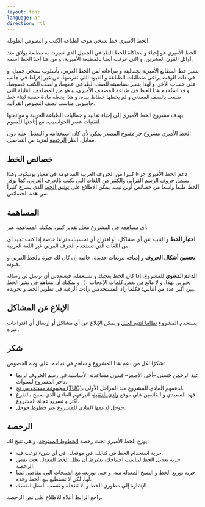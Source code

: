 ```yaml
---
layout: font
language: ar
direction: rtl
---
```


الخط الأميري خط نسخي موجه لطباعة الكتب و النصوص الطويلة.

الخط الأميري هو إحياء و محاكاة للخط الطباعي الجميل الذي تميزت به مطبعة بولاق منذ أوائل القرن العشرين، و التي عرفت أيضا بالمطبعة الأميرية، و من هنا أخذ الخط اسمه.

يتميز خط المطابع الأميرية بجماليته و مراعاته لفن الخط العربي، بأسلوب نسخي جميل، و في ذات الوقت يراعى متطلبات الطباعة و القيود التي تفرضها، من غير إفراط في جانب على حساب الآخر. و لهذا يتميز بمناسبته للصف الطباعي عموما، و لصف الكتب خصوصا. و قد استُخدِم هذا الخط في طباعة المصحف الأميري، و هو من المصاحف القليلة التي طبعت بالصف المعدني و لم يخطها خطاط بيده، و هذا يجعله مادة خصبة لبناء خط حاسوبي مناسب لصف النصوص القرآنية.

يهدف مشروع الخط الأميري إلى إحياء تقاليد و جماليات الطباعة العربية و موائمتها لتقنيات عصر الحواسيب، مع إتاحتها للعموم.

الخط الأميري مشروع حر مفتوح المصدر يمكن لأي كان استخدامه و التعديل عليه دون مقابل، انظر [الرخصة](#الرخصة) لمزيد من التفاصيل.

## خصائص الخط
دعم الخط الأميري جزءا كبيرا من الحروف العربية المدعومة في معيار يونيكود، وهذا يشمل حروف الرسم القرآني والكثير من اللغات التي تكتب بالحرف العربي، كما يوفر الخط طيفا واسعا من خصائص أوبن تيب. يمكن الاطلاع على [توثيق الخط](./documentation/Documentation-Arabic.html) الذي يشرح كثيرا من هذه الخصائص.

## المساهمة
أي مساهمة في المشروع محل تقدير كبير، يمكنك المساهمة عبر:

**اختبار الخط** و التنبيه عن أي مشاكل، أو اقتراح أي تحسينات تراها خاصة إذا كنت تجيد أي من اللغات التي تستخدم الحرف العربي غير اللغة العربية.

**تحسين أشكال الحروف** و إضافة تنويعات جديدة، خاصة إن كان لك خبرة بالخط العربي و فنونه.

**الدعم المعنوي** للمشروع، إذا كان الخط يعجبك و تستعمله، فيسعدني أن ترسل لي رسالة تخبرني بهذا، و لا مانع من بعض كلمات الإعجاب `:)`. و يمكنك أن تساهم في نشر الخط بين أكبر عدد من الناس؛ فكلما زاد المستخدمين زادت الرغبة في تطوير الخط و تجويده.

## الإبلاغ عن المشاكل
يستخدم المشروع [نظاما لتتبع العلل](https://github.com/alif-type/amiri/issues) و يمكن الإبلاغ عن أي مشاكل أو إرسال أي اقتراحات عبره.

## شكر
شكرًا لكل من دعم هذا المشروع و ساهم في نجاحه، على وجه الخصوص:

- عبد الرحمن حسني –أخي الأصغر– فبدون مساعدته الأساسية في رسم الحروف لربما تأخر المشروع لسنوات.
- [مجموعة مستخدمي تخ (TUG)](https://tug.org)، لدعمهم المادي للمشروع منذ المراحل الأولى.
- فهد السعيدي و القائمين على موقع [وادي التقنية](https://itwadi.com)، لتبرعهم المادي الذي سمح بالتفرغ أكثر و تسريع عجلة المشروع.
- جوجل لدعمها المادي للمشروع عبر [خطوط جوجل](https://fonts.google.com).

## الرخصة
يوزع الخط الأميري تحت رخصة [الخطوط المفتوحة](https://openfontlicense.org)، و هي تتيح لك:

- حرية استخدام الخط في كتابك، في موقعك، في أي شيء ترغب فيه.
- حرية تعديل الخط ليناسب احتياجك، بشرط أن يظل الخط المعدل تحت نفس الرخصة.
- حرية توزيع الخط و النسخ المعدلة منه، و حتى توزيعه مع المنتجات التي تتقاضى ثمنا لها، لكن لا تستطيع بيع الخط وحده.
- الإشارة إلى مطوري الخط و ألا تنتحله و تنسب العمل لنفسك

راجع الرابط أعلاه للاطلاع على نص الرخصة.
